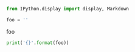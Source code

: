 <!-- markdownlint-disable MD033 MD041 MD012 -->

<section-start>

```python
from IPython.display import display, Markdown
```

</section-start>

<section-start always>

```python
foo = ''
```

</section-start>

<section-live class="check-me-running">

<variable-string class="write-in-me">foo</variable-string>

```python
print('{}'.format(foo))
```

</section-live>


